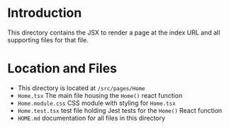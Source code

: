 # Introduction

This directory contains the JSX to render a page at the index URL and all supporting files for that file.

# Location and Files

* This directory is located at `/src/pages/Home`
* `Home.tsx` The main file housing the `Home()` react function
* `Home.module.css` CSS module with styling for `Home.tsx`
* `Home.test.tsx` test file holding Jest tests for the `Home()` React function
* `HOME.md` documentation for all files in this directory
